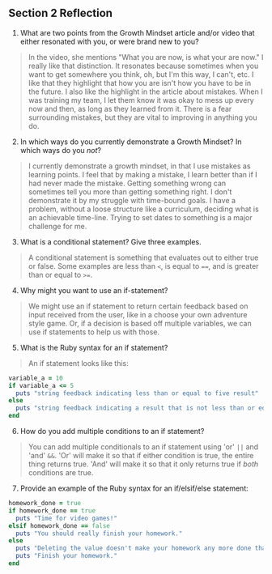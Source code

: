 ## Section 2 Reflection

1. What are two points from the Growth Mindset article and/or video that either resonated with you, or were brand new to you?
> In the video, she mentions "What you are now, is what your are now." I really like that distinction. It resonates because sometimes when you want to get somewhere you think, oh, but I'm this way, I can't, etc. I like that they highlight that how you are isn't how you have to be in the future.
I also like the highlight in the article about mistakes. When I was training my team, I let them know it was okay to mess up every now and then, as long as they learned from it. There is a fear surrounding mistakes, but they are vital to improving in anything you do.

2. In which ways do you currently demonstrate a Growth Mindset? In which ways do you _not_?
> I currently demonstrate a growth mindset, in that I use mistakes as learning points. I feel that by making a mistake, I learn better than if I had never made the mistake. Getting something wrong can sometimes tell you more than getting something right. I don't demonstrate it by my struggle with time-bound goals. I have a problem, without a loose structure like a curriculum, deciding what is an achievable time-line. Trying to set dates to something is a major challenge for me.

3. What is a conditional statement? Give three examples.
> A conditional statement is something that evaluates out to either true or false.
> Some examples are less than `<`, is equal to `==`, and is greater than or equal to `>=`.

4. Why might you want to use an if-statement?
> We might use an if statement to return certain feedback based on input received from the user, like in a choose your own adventure style game. Or, if a decision is based off multiple variables, we can use if statements to help us with those.


5. What is the Ruby syntax for an if statement?
> An if statement looks like this:
```ruby
variable_a = 10
if variable_a <= 5
  puts "string feedback indicating less than or equal to five result"
else
  puts "string feedback indicating a result that is not less than or equal to five"
end
```

6. How do you add multiple conditions to an if statement?
> You can add multiple conditionals to an if statement using 'or' `||` and 'and' `&&`.
> 'Or' will make it so that if either condition is true, the entire thing returns true.
> 'And' will make it so that it only returns true if *both* conditions are true.

7. Provide an example of the Ruby syntax for an if/elsif/else statement:
```ruby
homework_done = true
if homework_done == true
  puts "Time for video games!"
elsif homework_done == false
  puts "You should really finish your homework."
else
  puts "Deleting the value doesn't make your homework any more done than it is."
  puts "Finish your homework."
end
```
